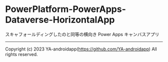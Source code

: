 # PowerPlatform-PowerApps-Dataverse-HorizontalApp

スキャフォールディングしたのと同等の横向き Power Apps キャンバスアプリ

---

Copyright (c) 2023 YA-androidapp(https://github.com/YA-androidapp) All rights reserved.
